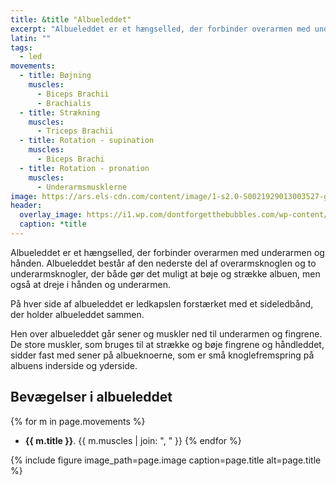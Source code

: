 ```yaml
---
title: &title "Albueleddet"
excerpt: "Albueleddet er et hængselled, der forbinder overarmen med underarmen og hånden. Albueleddet består af den nederste del af overarmsknoglen og to underarmsknogler, der både gør det muligt at bøje og strække albuen, men også at dreje i hånden og underarmen."
latin: ""
tags:
  - led
movements:
  - title: Bøjning
    muscles:
      - Biceps Brachii
      - Brachialis
  - title: Strækning
    muscles:
      - Triceps Brachii
  - title: Rotation - supination
    muscles:
      - Biceps Brachi
  - title: Rotation - pronation
    muscles:
      - Underarmsmusklerne
image: https://ars.els-cdn.com/content/image/1-s2.0-S0021929013003527-gr1.jpg
header:
  overlay_image: https://i1.wp.com/dontforgetthebubbles.com/wp-content/uploads/2013/11/image1.jpg
  caption: *title
---
```


Albueleddet er et hængselled, der forbinder overarmen med underarmen og hånden. Albueleddet består af den nederste del af overarmsknoglen og to underarmsknogler, der både gør det muligt at bøje og strække albuen, men også at dreje i hånden og underarmen.

På hver side af albueleddet er ledkapslen forstærket med et sideledbånd, der holder albueleddet sammen.

Hen over albueleddet går sener og muskler ned til underarmen og fingrene. De store muskler, som bruges til at strække og bøje fingrene og håndleddet, sidder fast med sener på albueknoerne, som er små knoglefremspring på albuens inderside og yderside.

## Bevægelser i albueleddet

{% for m in page.movements %}
- **{{ m.title }}**.
  {{ m.muscles | join: ", " }}
{% endfor %}

{% include figure image_path=page.image caption=page.title alt=page.title %}
